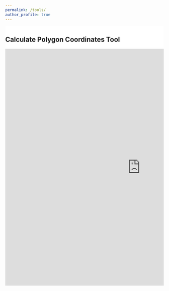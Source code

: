 ```yaml
---
permalink: /tools/
author_profile: true
---
```


<section class="section"  style="background-color:#ffffff">
<div class="container is-max-desktop">
    <div class="columns is-centered has-text-centered">
    <div class="column is-six-fifths">
        <h2 class="title is-3"> Calculate Polygon Coordinates Tool</h2>
        <iframe
        src="https://roboflow.github.io/polygonzone/"
        frameborder="0"
        width="170%" height="750"></iframe>
    </div>
    </div>

</div>
</section>